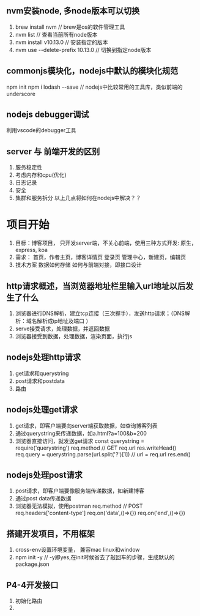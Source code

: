 ## nvm安装node, 多node版本可以切换
1. brew install nvm // brew是os的软件管理工具
2. nvm list // 查看当前所有node版本
3. nvm install v10.13.0 // 安装指定的版本
4. nvm use --delete-prefix 10.13.0 // 切换到指定node版本

## commonjs模块化，nodejs中默认的模块化规范
  npm init
  npm i lodash --save // nodejs中比较常用的工具库，类似前端的underscore
## nodejs debugger调试
  利用vscode的debugger工具
## server 与 前端开发的区别
  1. 服务稳定性
  2. 考虑内存和cpu(优化)
  3. 日志记录
  4. 安全
  5. 集群和服务拆分
  以上几点将如何在nodejs中解决？？
# 项目开始
  1. 目标：博客项目， 只开发server端，不关心前端，使用三种方式开发: 原生，express, koa
  2. 需求：
    首页，作者主页，博客详情页
    登录页
    管理中心，新建页，编辑页
  3. 技术方案
    数据如何存储
    如何与前端对接，即接口设计
## http请求概述，当浏览器地址栏里输入url地址以后发生了什么
  1. 浏览器进行DNS解析，建立tcp连接（三次握手），发送http请求；（DNS解析：域名解析成ip地址及端口   ）
  2. serve接受请求，处理数据，并返回数据
  3. 浏览器接受到数据，处理数据，渲染页面，执行js
## nodejs处理http请求
  1. get请求和querystring
  2. post请求和postdata
  3. 路由
## nodejs处理get请求
  1. get请求，即客户端要向server端获取数据，如查询博客列表
  2. 通过querystring来传递数据，如a.html?a=100&b=200
  3. 浏览器直接访问，就发送get请求
  const querystring = require('querystring')
  req.method // GET
  req.url
  res.writeHead()
  req.query = querystring.parse(url.split('?')[1]) // url = req.url
  res.end()
## nodejs处理post请求
  1. post请求，即客户端要像服务端传递数据，如新建博客
  2. 通过post data传递数据
  3. 浏览器无法模拟，使用postman
  req.method // POST
  req.headers['content-type']
  req.on('data',()=>{})
  req.on('end',()=>{})
## 搭建开发项目，不用框架
  1. cross-env设置环境变量， 兼容mac linux和window
  2. npm init -y // -y即yes,在init时候省去了敲回车的步骤，生成默认的package.json
## P4-4开发接口
  1. 初始化路由
  2.










